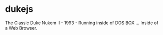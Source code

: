 # dukejs
The Classic Duke Nukem II - 1993 - Running inside of DOS BOX ... Inside of a Web Browser. 
